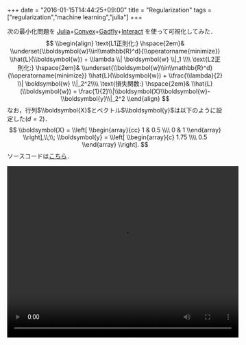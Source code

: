 +++
date = "2016-01-15T14:44:25+09:00"
title = "Regularization"
tags = ["regularization","machine learning","julia"]
+++

次の最小化問題を
[Julia](ihttp://julialang.org/)+[Convex](https://github.com/JuliaOpt/Convex.jl)+[Gadfly](https://github.com/dcjones/Gadfly.jl)+[Interact](https://github.com/JuliaLang/Interact.jl)
を使って可視化してみた．  
$$
\\begin{align}
        \text{L1正則化:} \hspace{2em}& \\underset{\\boldsymbol{w}\\in\\mathbb{R}^d}{\\operatorname{minimize}} \\hat{L}(\\boldsymbol{w}) + \\lambda \\| \boldsymbol{w} \\|_1 \\\\
        \text{L2正則化:} \hspace{2em}& \\underset{\\boldsymbol{w}\\in\\mathbb{R}^d}{\\operatorname{minimize}} \\hat{L}(\\boldsymbol{w}) + \\frac{\\lambda}{2} \\| \boldsymbol{w} \\|_2^2\\\\
        \text{損失関数:} \hspace{2em}& \\hat{L}(\\boldsymbol{w}) = \frac{1}{2}\\|\\boldsymbol{X}\\boldsymbol{w}-\\boldsymbol{y}\\|_2^2
\\end{align}
$$
なお，行列$\\boldsymbol{X}$とベクトル$\\boldsymbol{y}$は以下のように設定した($d=2$)．
$$
\\boldsymbol{X} = 
\\left[
    \\begin{array}{cc}
    1 & 0.5 \\\\
    0 & 1 
  \\end{array}
\\right],\\;\\;
\\boldsymbol{y} = 
\\left[
    \\begin{array}{c}
    1.75  \\\\
    0.5 
  \\end{array}
\\right].
$$
ソースコードは[こちら](https://github.com/peakbook/julia_notebook/blob/master/machine_learning_with_sparsity_inducing_regularizations/L1_L2_comparison.ipynb)．


<div style="text-align:center">
<video controls autoplay width="540" height="400" >
<source src="/videos/regularization.webm" >
</video>
</div>
